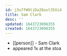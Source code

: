 ```yaml
---
id: j3u7fW9tiDa20ast35Xi4
title: Sam Clark
desc: ''
updated: 1643723096355
created: 1643723096355
---
```



- [[person]] - Sam Clark
- appeared 1x at the stoa
